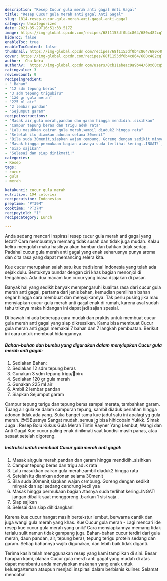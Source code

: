 ```yaml
---
description: "Resep Cucur gula merah anti gagal Anti Gagal"
title: "Resep Cucur gula merah anti gagal Anti Gagal"
slug: 1814-resep-cucur-gula-merah-anti-gagal-anti-gagal
category: Uncategorized
date: 2021-05-29T16:51:33.517Z
image: https://img-global.cpcdn.com/recipes/68f1153df0b4c864/680x482cq70/cucur-gula-merah-anti-gagal-foto-resep-utama.jpg
hideToc: false
enableToc: true
enableTocContent: false
thumbnail: https://img-global.cpcdn.com/recipes/68f1153df0b4c864/680x482cq70/cucur-gula-merah-anti-gagal-foto-resep-utama.jpg
cover: https://img-global.cpcdn.com/recipes/68f1153df0b4c864/680x482cq70/cucur-gula-merah-anti-gagal-foto-resep-utama.jpg
author:  Cha Ndra
authorAv:  https://img-global.cpcdn.com/users/8cb11ebeac9a9b44/60x60cq50/avatar.jpg
ratingvalue: 3
reviewcount: 9
recipeingredient:
- " Bahan"
- "12 sdm tepung beras"
- "3 sdm tepung trigubiru"
- "120 gr gula merah"
- "225 ml air"
- "2 lembar pandan"
- "Sejumput garam"
recipeinstructions:
- "Masak air,gula merah,pandan dan garam hingga mendidih..sisihkan"
- "Campur tepung beras dan trigu aduk rata"
- "Lalu masukkan cairan gula merah,sambil diaduk2 hingga rata"
- "Setelah itu diamkan adonan selama 30menit"
- "Bila suda 30menit,siapkan wajan cembung. Goreng dengan sedikit minyak dan api sedang cendrung kecil yaa"
- "Masak hingga permukaan bagian atasnya suda terlihat kering..INGAT! jangan dibalik saat menggoreng..biarkan 1 sisi saja.."
- "Siap sajikan"
- "Selesai dan siap dinikmati!"
categories:
- Resep
tags:
- cucur
- gula
- merah

katakunci: cucur gula merah 
nutrition: 194 calories
recipecuisine: Indonesian
preptime: "PT39M"
cooktime: "PT37M"
recipeyield: "1"
recipecategory: Lunch

---
```



Anda sedang mencari inspirasi resep cucur gula merah anti gagal yang lezat? Cara membuatnya memang tidak susah dan tidak juga mudah. Kalau keliru mengolah maka hasilnya akan hambar dan bahkan tidak sedap. Padahal cucur gula merah anti gagal yang enak seharusnya punya aroma dan cita rasa yang dapat memancing selera kita.


Kue cucur merupakan salah satu kue tradisional Indonesia yang telah ada sejak dulu. Bentuknya bundar dengan ciri khas bagian menonjol di tengahnya. Ada dua macam kue cucur yang biasa dijajakan di pasar.

Banyak hal yang sedikit banyak mempengaruhi kualitas rasa dari cucur gula merah anti gagal, pertama dari jenis bahan, kemudian pemilihan bahan segar hingga cara membuat dan menyajikannya. Tak perlu pusing jika mau menyiapkan cucur gula merah anti gagal enak di rumah, karena asal sudah tahu triknya maka hidangan ini dapat jadi sajian spesial.


Di bawah ini ada beberapa cara mudah dan praktis untuk membuat cucur gula merah anti gagal yang siap dikreasikan. Kamu bisa membuat Cucur gula merah anti gagal memakai 7 bahan dan 7 langkah pembuatan. Berikut ini cara untuk membuat hidangannya.

<!--inarticleads1-->

##### Bahan-bahan dan bumbu yang digunakan dalam menyiapkan Cucur gula merah anti gagal:

1. Sediakan  Bahan:
1. Sediakan 12 sdm tepung beras
1. Gunakan 3 sdm tepung trigu/🔼biru
1. Sediakan 120 gr gula merah
1. Gunakan 225 ml air
1. Ambil 2 lembar pandan
1. Siapkan Sejumput garam


Campur tepung terigu dan tepung beras sampai merata, tambahkan garam. Tuang air gula ke dalam campuran tepung, sambil diaduk perlahan hingga adonan tidak ada yang. Suka banget sama kue jadul satu ini apalagi yg gula merah. 😍😍Buatnya Sangat mudah. semua jg bisa hihicobain Yukkk. Simak Juga : Resep Bolu Kukus Gula Merah Tintin Rayner Yang Lembut, Wangi dan Anti Gagal Kue cucur paling enak dinikmati saat kondisi masih panas, atau sesaat setelah digoreng. 

<!--inarticleads2-->

##### Instruksi untuk membuat Cucur gula merah anti gagal:

1. Masak air,gula merah,pandan dan garam hingga mendidih..sisihkan
1. Campur tepung beras dan trigu aduk rata
1. Lalu masukkan cairan gula merah,sambil diaduk2 hingga rata
1. Setelah itu diamkan adonan selama 30menit
1. Bila suda 30menit,siapkan wajan cembung. Goreng dengan sedikit minyak dan api sedang cendrung kecil yaa
1. Masak hingga permukaan bagian atasnya suda terlihat kering..INGAT! jangan dibalik saat menggoreng..biarkan 1 sisi saja..
1. Siap sajikan
1. Selesai dan siap dihidangkan!

Karena kue cucur hangat masih bertekstur lembut, berwarna cantik dan juga wangi gula merah yang khas. Kue Cucur gula merah - Lagi mencari ide resep kue cucur gula merah yang unik? Cara menyiapkannya memang tidak terlalu sulit namun tidak gampang juga. Bahan-bahan cucur terdiri dari gula merah, daun pandan, air, tepung beras, tepung terigu protein sedang dan garam. Setiap bahannya wajib digunakan, dan lebih baik tidak diganti. 

Terima kasih telah menggunakan resep yang kami tampilkan di sini. Besar harapan kami, olahan Cucur gula merah anti gagal yang mudah di atas dapat membantu anda menyiapkan makanan yang enak untuk keluarga/teman ataupun menjadi inspirasi dalam berbisnis kuliner. Selamat mencoba!
